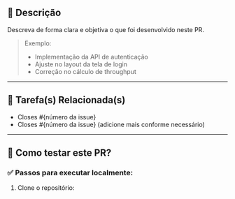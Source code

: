 ## 📄 Descrição

Descreva de forma clara e objetiva o que foi desenvolvido neste PR.

> Exemplo:
> - Implementação da API de autenticação
> - Ajuste no layout da tela de login
> - Correção no cálculo de throughput

---

## 🔗 Tarefa(s) Relacionada(s)

- Closes #{número da issue} <!-- Isso fecha a issue automaticamente quando o PR for mergeado -->
- Closes #{número da issue} (adicione mais conforme necessário)

---

## 🚀 Como testar este PR?

### ✅ Passos para executar localmente:

1. Clone o repositório: